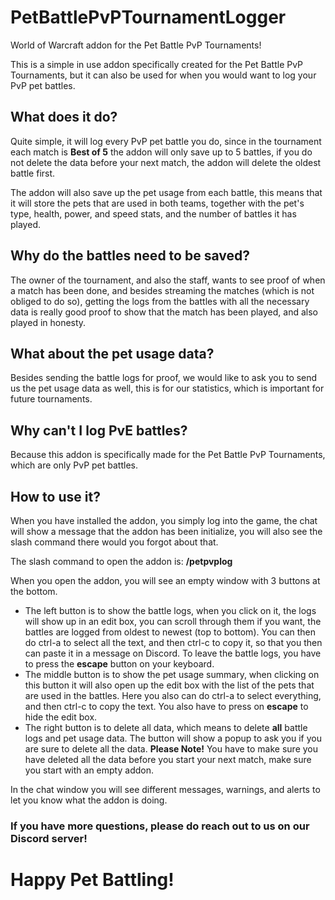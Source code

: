 # PetBattlePvPTournamentLogger

World of Warcraft addon for the Pet Battle PvP Tournaments!

This is a simple in use addon specifically created for the Pet Battle PvP Tournaments, but it can also be used for when you would want to log your PvP pet battles.

## What does it do?

Quite simple, it will log every PvP pet battle you do, since in the tournament each match is **Best of 5** the addon will only save up to 5 battles, if you do not delete the data before your next match, the addon will delete the oldest battle first.

The addon will also save up the pet usage from each battle, this means that it will store the pets that are used in both teams, together with the pet's type, health, power, and speed stats, and the number of battles it has played.

## Why do the battles need to be saved?

The owner of the tournament, and also the staff, wants to see proof of when a match has been done, and besides streaming the matches (which is not obliged to do so), getting the logs from the battles with all the necessary data is really good proof to show that the match has been played, and also played in honesty.

## What about the pet usage data?

Besides sending the battle logs for proof, we would like to ask you to send us the pet usage data as well, this is for our statistics, which is important for future tournaments.

## Why can't I log PvE battles?

Because this addon is specifically made for the Pet Battle PvP Tournaments, which are only PvP pet battles.

## How to use it?

When you have installed the addon, you simply log into the game, the chat will show a message that the addon has been initialize, you will also see the slash command there would you forgot about that.

The slash command to open the addon is: **/petpvplog**

When you open the addon, you will see an empty window with 3 buttons at the bottom.

- The left button is to show the battle logs, when you click on it, the logs will show up in an edit box, you can scroll through them if you want, the battles are logged from oldest to newest (top to bottom). You can then do ctrl-a to select all the text, and then ctrl-c to copy it, so that you then can paste it in a message on Discord. To leave the battle logs, you have to press the **escape** button on your keyboard.
- The middle button is to show the pet usage summary, when clicking on this button it will also open up the edit box with the list of the pets that are used in the battles. Here you also can do ctrl-a to select everything, and then ctrl-c to copy the text. You also have to press on **escape** to hide the edit box.
- The right button is to delete all data, which means to delete **all** battle logs and pet usage data. The button will show a popup to ask you if you are sure to delete all the data. **Please Note!** You have to make sure you have deleted all the data before you start your next match, make sure you start with an empty addon.

In the chat window you will see different messages, warnings, and alerts to let you know what the addon is doing.

### If you have more questions, please do reach out to us on our Discord server!

# Happy Pet Battling!
